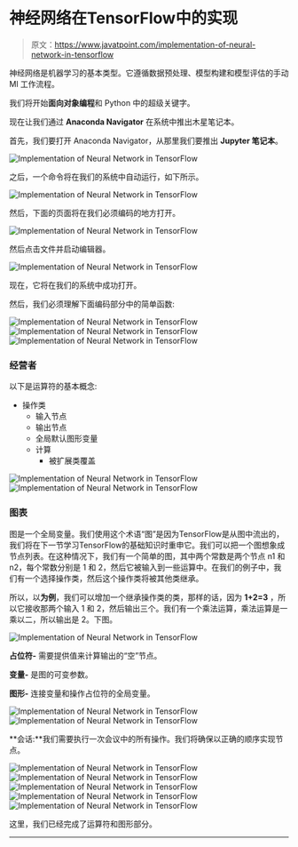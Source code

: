 # 神经网络在TensorFlow中的实现

> 原文：<https://www.javatpoint.com/implementation-of-neural-network-in-tensorflow>

神经网络是机器学习的基本类型。它遵循数据预处理、模型构建和模型评估的手动 Ml 工作流程。

我们将开始**面向对象编程**和 Python 中的超级关键字。

现在让我们通过 **Anaconda Navigator** 在系统中推出木星笔记本。

首先，我们要打开 Anaconda Navigator，从那里我们要推出 **Jupyter 笔记本**。

![Implementation of Neural Network in TensorFlow](img/51b74e47121f8a6267b40f30b7132d85.png)

之后，一个命令将在我们的系统中自动运行，如下所示。

![Implementation of Neural Network in TensorFlow](img/a70aa892dea91bd5d51a2aa853d8f327.png)

然后，下面的页面将在我们必须编码的地方打开。

![Implementation of Neural Network in TensorFlow](img/0167eb13dcd24fb92885a2cf608828af.png)

然后点击文件并启动编辑器。

![Implementation of Neural Network in TensorFlow](img/2c33e76229a4ef7f3782099fcfaa99e3.png)

现在，它将在我们的系统中成功打开。

然后，我们必须理解下面编码部分中的简单函数:

![Implementation of Neural Network in TensorFlow](img/e6ae5e4ab9a4d9ca503dd7bbd1792e49.png) ![Implementation of Neural Network in TensorFlow](img/608ba2c01a211060ff34535c8bca20ba.png) ![Implementation of Neural Network in TensorFlow](img/6bed244a310b1fd06c4a03474d5759be.png)

### 经营者

以下是运算符的基本概念:

*   操作类
    *   输入节点
    *   输出节点
    *   全局默认图形变量
    *   计算
        *   被扩展类覆盖

![Implementation of Neural Network in TensorFlow](img/42f09777344bd00b27f2fc1ae2a6bfab.png) ![Implementation of Neural Network in TensorFlow](img/2739788b94bc06680e4326ceef80164b.png)

### 图表

图是一个全局变量。我们使用这个术语“图”是因为TensorFlow是从图中流出的，我们将在下一节学习TensorFlow的基础知识时重申它。我们可以把一个图想象成节点列表。在这种情况下，我们有一个简单的图，其中两个常数是两个节点 n1 和 n2，每个常数分别是 1 和 2，然后它被输入到一些运算中。在我们的例子中，我们有一个选择操作类，然后这个操作类将被其他类继承。

所以，以**为例**，我们可以增加一个继承操作类的类，那样的话，因为 **1+2=3** ，所以它接收那两个输入 1 和 2，然后输出三个。我们有一个乘法运算，乘法运算是一乘以二，所以输出是 2。下图。

![Implementation of Neural Network in TensorFlow](img/db63cbe6295be0cee8d02170a0f5b85f.png)

**占位符-** 需要提供值来计算输出的“空”节点。

**变量-** 是图的可变参数。

**图形-** 连接变量和操作占位符的全局变量。

![Implementation of Neural Network in TensorFlow](img/df92c2775355afc3234839a5cf54baeb.png) ![Implementation of Neural Network in TensorFlow](img/5a62a257f72611405139c1c760560465.png)

**会话:**我们需要执行一次会议中的所有操作。我们将确保以正确的顺序实现节点。

![Implementation of Neural Network in TensorFlow](img/a016d13d408757583b89d7224fdff223.png) ![Implementation of Neural Network in TensorFlow](img/7d4675d47cfd3f8ebdeca2dbfa434349.png) ![Implementation of Neural Network in TensorFlow](img/62e1a09f5d9b1016ba501174609c9e10.png) ![Implementation of Neural Network in TensorFlow](img/124b12340e9c801c0237cb0dcb9231dc.png) ![Implementation of Neural Network in TensorFlow](img/08266c08c98df0c90ae2b7606beaef4a.png)

这里，我们已经完成了运算符和图形部分。

* * *